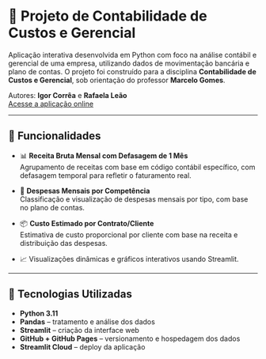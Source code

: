 # 💼 Projeto de Contabilidade de Custos e Gerencial

Aplicação interativa desenvolvida em Python com foco na análise contábil e gerencial de uma empresa, utilizando dados de movimentação bancária e plano de contas. O projeto foi construído para a disciplina **Contabilidade de Custos e Gerencial**, sob orientação do professor **Marcelo Gomes**.

Autores: **Igor Corrêa** e **Rafaela Leão**  
[Acesse a aplicação online](https://projeto-contabilidade-igorcorrea-rafaelaleao.streamlit.app)

---

## 🚀 Funcionalidades

- 📊 **Receita Bruta Mensal com Defasagem de 1 Mês**  
  Agrupamento de receitas com base em código contábil específico, com defasagem temporal para refletir o faturamento real.

- 💸 **Despesas Mensais por Competência**  
  Classificação e visualização de despesas mensais por tipo, com base no plano de contas.

- 📦 **Custo Estimado por Contrato/Cliente**  
  Estimativa de custo proporcional por cliente com base na receita e distribuição das despesas.

- 📈 Visualizações dinâmicas e gráficos interativos usando Streamlit.

---

## 🧰 Tecnologias Utilizadas

- **Python 3.11**
- **Pandas** – tratamento e análise dos dados
- **Streamlit** – criação da interface web
- **GitHub + GitHub Pages** – versionamento e hospedagem dos dados
- **Streamlit Cloud** – deploy da aplicação

